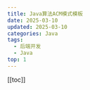 ```yaml
---
title: Java算法ACM模式模板
date: 2025-03-10
updated: 2025-03-10
categories: Java
tags:
  - 后端开发
  - Java
top: 1
---
```

[[toc]]
